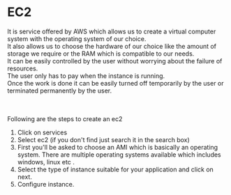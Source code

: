 # EC2
It is service offered by AWS which allows us to create a virtual computer system with the operating system of our choice.<br/>
It also allows us to choose the hardware of our choice like the amount of storage we require or the RAM which is compatible to our needs.<br/>
It can be easily controlled by the user without worrying about the failure of resources.<br/>
The user only has to pay when the instance is running.<br/>
Once the work is done it can be easily turned off temporarily by the user or terminated permanently by the user.<br/>
<br/>
<br/>

Following are the steps to create an ec2<br/>
1. Click on services 
1. Select ec2 (if you don't find just search it in the search box)
1. First you'll be asked to choose an AMI which is basically an operating system. There are multiple operating systems available which includes windows, linux etc .
1. Select the type of instance suitable for your application and click on next.
1. Configure instance.
